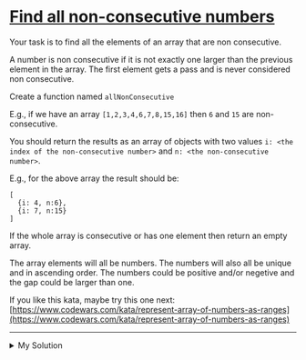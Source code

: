 # [Find all non-consecutive numbers](https://www.codewars.com/kata/58f8b35fda19c0c79400020f)

Your task is to find all the elements of an array that are non consecutive.

A number is non consecutive if it is not exactly one larger than the previous element in the array. The first element gets a pass and is never considered non consecutive.

Create a function named `allNonConsecutive`

E.g., if we have an array `[1,2,3,4,6,7,8,15,16]` then `6` and `15` are non-consecutive.

You should return the results as an array of objects with two values `i: <the index of the non-consecutive number>` and `n: <the non-consecutive number>`.

E.g., for the above array the result should be:

    [
      {i: 4, n:6},
      {i: 7, n:15}
    ]

If the whole array is consecutive or has one element then return an empty array.

The array elements will all be numbers. The numbers will also all be unique and in ascending order. The numbers could be positive and/or negetive and the gap could be larger than one.

If you like this kata, maybe try this one next: [https://www.codewars.com/kata/represent-array-of-numbers-as-ranges](https://www.codewars.com/kata/represent-array-of-numbers-as-ranges)

---

<details><summary>My Solution</summary>

```js
function allNonConsecutive(arr) {
  const result = []
  for (let i = 1; i < arr.length; i++) {
    if (arr[i] !== arr[i - 1] + 1) {
      result.push({
        i,
        n: arr[i]
      })
    }
  }
  return result
}
```

</details>
